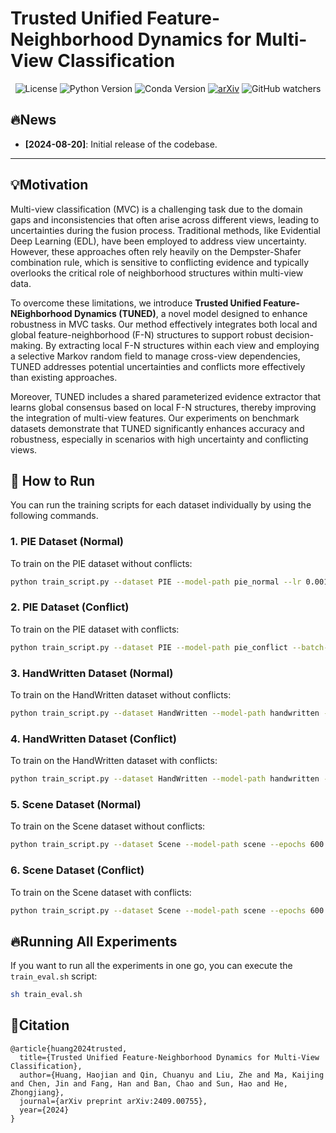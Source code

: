 # Trusted Unified Feature-Neighborhood Dynamics for Multi-View Classification
<p align="center">
  <img src="https://img.shields.io/badge/license-MIT-brightgreen" alt="License">
  <img src="https://img.shields.io/badge/python-3.10-blue" alt="Python Version">
  <img src="https://img.shields.io/badge/conda-4.10.3-blue" alt="Conda Version">
  <a href="https://arxiv.org/abs/2409.00755"><img src="https://img.shields.io/badge/arXiv-2409.00755-red" alt="arXiv"></a>
  <img src="https://img.shields.io/github/watchers/JethroJames/TUNED?style=social" alt="GitHub watchers">
</p>

## 🔥News
- **[2024-08-20]**: Initial release of the codebase.

---

## 💡Motivation
Multi-view classification (MVC) is a challenging task due to the domain gaps and inconsistencies that often arise across different views, leading to uncertainties during the fusion process. Traditional methods, like Evidential Deep Learning (EDL), have been employed to address view uncertainty. However, these approaches often rely heavily on the Dempster-Shafer combination rule, which is sensitive to conflicting evidence and typically overlooks the critical role of neighborhood structures within multi-view data.

To overcome these limitations, we introduce **Trusted Unified Feature-NEighborhood Dynamics (TUNED)**, a novel model designed to enhance robustness in MVC tasks. Our method effectively integrates both local and global feature-neighborhood (F-N) structures to support robust decision-making. By extracting local F-N structures within each view and employing a selective Markov random field to manage cross-view dependencies, TUNED addresses potential uncertainties and conflicts more effectively than existing approaches.

Moreover, TUNED includes a shared parameterized evidence extractor that learns global consensus based on local F-N structures, thereby improving the integration of multi-view features. Our experiments on benchmark datasets demonstrate that TUNED significantly enhances accuracy and robustness, especially in scenarios with high uncertainty and conflicting views.

## :hammer: How to Run

You can run the training scripts for each dataset individually by using the following commands.

### 1. PIE Dataset (Normal)

To train on the PIE dataset without conflicts:

```sh
python train_script.py --dataset PIE --model-path pie_normal --lr 0.001
```

### 2. PIE Dataset (Conflict)

To train on the PIE dataset with conflicts:

```sh
python train_script.py --dataset PIE --model-path pie_conflict --batch-size 200 --add-conflict
```

### 3. HandWritten Dataset (Normal)

To train on the HandWritten dataset without conflicts:

```sh
python train_script.py --dataset HandWritten --model-path handwritten --lr 0.001
```

### 4. HandWritten Dataset (Conflict)

To train on the HandWritten dataset with conflicts:

```sh
python train_script.py --dataset HandWritten --model-path handwritten --batch-size 200 --add-conflict
```

### 5. Scene Dataset (Normal)

To train on the Scene dataset without conflicts:

```sh
python train_script.py --dataset Scene --model-path scene --epochs 600 --annealing_step 100
```

### 6. Scene Dataset (Conflict)

To train on the Scene dataset with conflicts:

```sh
python train_script.py --dataset Scene --model-path scene --epochs 600 --annealing_step 100 --add-conflict
```

## :fire:Running All Experiments

If you want to run all the experiments in one go, you can execute the `train_eval.sh` script:

```sh
sh train_eval.sh
```

## :handshake:Citation 

```
@article{huang2024trusted,
  title={Trusted Unified Feature-Neighborhood Dynamics for Multi-View Classification},
  author={Huang, Haojian and Qin, Chuanyu and Liu, Zhe and Ma, Kaijing and Chen, Jin and Fang, Han and Ban, Chao and Sun, Hao and He, Zhongjiang},
  journal={arXiv preprint arXiv:2409.00755},
  year={2024}
}
```

